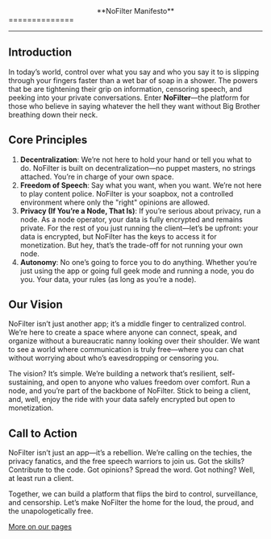 <center>**NoFilter Manifesto**</center>
==============

---

## **Introduction**

In today’s world, control over what you say and who you say it to is slipping through your fingers faster than a wet bar of soap in a shower. The powers that be are tightening their grip on information, censoring speech, and peeking into your private conversations. Enter **NoFilter**—the platform for those who believe in saying whatever the hell they want without Big Brother breathing down their neck.

## **Core Principles**

1. **Decentralization**: We’re not here to hold your hand or tell you what to do. NoFilter is built on decentralization—no puppet masters, no strings attached. You’re in charge of your own space.
2. **Freedom of Speech**: Say what you want, when you want. We’re not here to play content police. NoFilter is your soapbox, not a controlled environment where only the "right" opinions are allowed.
3. **Privacy (If You’re a Node, That Is)**: If you’re serious about privacy, run a node. As a node operator, your data is fully encrypted and remains private. For the rest of you just running the client—let’s be upfront: your data is encrypted, but NoFilter has the keys to access it for monetization. But hey, that’s the trade-off for not running your own node.
4. **Autonomy**: No one’s going to force you to do anything. Whether you’re just using the app or going full geek mode and running a node, you do you. Your data, your rules (as long as you’re a node).

## **Our Vision**

NoFilter isn’t just another app; it’s a middle finger to centralized control. We’re here to create a space where anyone can connect, speak, and organize without a bureaucratic nanny looking over their shoulder. We want to see a world where communication is truly free—where you can chat without worrying about who’s eavesdropping or censoring you.

The vision? It’s simple. We’re building a network that’s resilient, self-sustaining, and open to anyone who values freedom over comfort. Run a node, and you’re part of the backbone of NoFilter. Stick to being a client, and, well, enjoy the ride with your data safely encrypted but open to monetization.

## **Call to Action**

NoFilter isn’t just an app—it’s a rebellion. We’re calling on the techies, the privacy fanatics, and the free speech warriors to join us. Got the skills? Contribute to the code. Got opinions? Spread the word. Got nothing? Well, at least run a client.

Together, we can build a platform that flips the bird to control, surveillance, and censorship. Let’s make NoFilter the home for the loud, the proud, and the unapologetically free. 

[More on our pages](https://unc3nsoredvoice.github.io/NoFilter/#section2 "Nofilter website")
